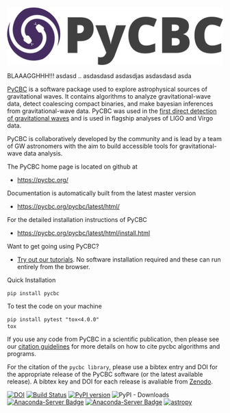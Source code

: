 ![GW150914](https://raw.githubusercontent.com/gwastro/pycbc-logo/master/pycbc_logo_name.png)

BLAAAGGHHH!!! asdasd .. asdasdasd asdasdjas asdasdasd asda

[PyCBC](http://pycbc.org) is a software package used to explore astrophysical sources of gravitational waves.
It contains algorithms to analyze gravitational-wave data,
detect coalescing compact binaries, and make bayesian inferences from gravitational-wave data.
PyCBC was used in the [first direct detection of gravitational waves](https://journals.aps.org/prl/abstract/10.1103/PhysRevLett.116.061102) and
is used in flagship analyses of LIGO and Virgo data.

PyCBC is collaboratively developed by the community and is lead by a team of GW astronomers with the
aim to build accessible tools for gravitational-wave data analysis.

The PyCBC home page is located on github at

 * https://pycbc.org/

Documentation is automatically built from the latest master version

 * https://pycbc.org/pycbc/latest/html/

For the detailed installation instructions of PyCBC

 * https://pycbc.org/pycbc/latest/html/install.html

Want to get going using PyCBC?

 * [Try out our tutorials](https://github.com/gwastro/PyCBC-Tutorials). No software installation required and these can run entirely from the browser.

Quick Installation
```
pip install pycbc
```

To test the code on your machine
```
pip install pytest "tox<4.0.0"
tox
```

If you use any code from PyCBC in a scientific publication, then please see our [citation guidelines](http://pycbc.org/pycbc/latest/html/credit.html) for more details on how to cite pycbc algorithms and
programs.

For the citation of the ``pycbc library``,  please use a bibtex entry and DOI for the
appropriate release of the PyCBC software (or the latest available release).
A bibtex key and DOI for each release is avaliable from [Zenodo](http://zenodo.org/).

[![DOI](https://zenodo.org/badge/31596861.svg)](https://zenodo.org/badge/latestdoi/31596861) [![Build Status](https://travis-ci.org/gwastro/pycbc.svg?branch=master)](https://travis-ci.org/gwastro/pycbc)
[![PyPI version](https://badge.fury.io/py/PyCBC.svg)](https://badge.fury.io/py/PyCBC) ![PyPI - Downloads](https://img.shields.io/pypi/dm/pycbc) [![Anaconda-Server Badge](https://anaconda.org/conda-forge/pycbc/badges/version.svg)](https://anaconda.org/conda-forge/pycbc) [![Anaconda-Server Badge](https://anaconda.org/conda-forge/pycbc/badges/downloads.svg)](https://anaconda.org/conda-forge/pycbc)
[![astropy](http://img.shields.io/badge/powered%20by-AstroPy-orange.svg?style=flat)](http://www.astropy.org/)
